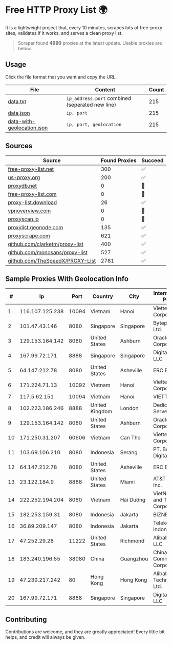 
# Free HTTP Proxy List 🌍

It is a lightweight project that, every 10 minutes, scrapes lots of free-proxy sites, validates if it works, and serves a clean proxy list.


> Scraper found **4990** proxies at the latest update. Usable proxies are below.

## Usage

Click the file format that you want and copy the URL.


|File|Content|Count|
|----|-------|-----|
|[data.txt](https://raw.githubusercontent.com/themiralay/Proxy-List-World/master/data.txt)|`ip_address:port` combined (seperated new line)|215|
|[data.json](https://raw.githubusercontent.com/themiralay/Proxy-List-World/master/data.json)|`ip, port`|215|
|[data-with-geolocation.json](https://raw.githubusercontent.com/themiralay/Proxy-List-World/master/data-with-geolocation.json)|`ip, port, geolocation`|215|

## Sources

|Source|Found Proxies|Succeed|
|------|-------------|-------|
|[free-proxy-list.net](https://free-proxy-list.net)|300|✅|
|[us-proxy.org](https://www.us-proxy.org)|200|✅|
|[proxydb.net](http://proxydb.net)|0|🚫|
|[free-proxy-list.com](https://free-proxy-list.com/?page=&port=&type%5B%5D=http&type%5B%5D=https&up_time=0&search=Search)|0|🚫|
|[proxy-list.download](https://www.proxy-list.download/HTTP)|26|✅|
|[vpnoverview.com](https://vpnoverview.com/privacy/anonymous-browsing/free-proxy-servers)|0|🚫|
|[proxyscan.io](https://www.proxyscan.io)|0|🚫|
|[proxylist.geonode.com](https://proxylist.geonode.com/api/proxy-list?limit=300&page=1&sort_by=lastChecked&sort_type=desc&protocols=http,https)|135|✅|
|[proxyscrape.com](https://api.proxyscrape.com/v2/?request=displayproxies&protocol=http&timeout=10000&country=all&ssl=all&anonymity=all)|621|✅|
|[github.com/clarketm/proxy-list](https://raw.githubusercontent.com/clarketm/proxy-list/master/proxy-list-raw.txt)|400|✅|
|[github.com/monosans/proxy-list](https://raw.githubusercontent.com/monosans/proxy-list/main/proxies/http.txt)|527|✅|
|[github.com/TheSpeedX/PROXY-List](https://raw.githubusercontent.com/TheSpeedX/PROXY-List/master/http.txt)|2781|✅|


## Sample Proxies With Geolocation Info

|#|Ip|Port|Country|City|Internet Service Provider|
|-|--|----|-------|----|-------------------------|
|1|116.107.125.238|10094|Vietnam|Hanoi|Viettel Corporation|
|2|101.47.43.146|8080|Singapore|Singapore|Byteplus Pte. Ltd.|
|3|129.153.164.142|8080|United States|Ashburn|Oracle Corporation|
|4|167.99.72.171|8888|Singapore|Singapore|DigitalOcean, LLC|
|5|64.147.212.78|8080|United States|Asheville|ERC Broadband|
|6|171.224.71.13|10092|Vietnam|Hanoi|Viettel Corporation|
|7|117.5.62.151|10094|Vietnam|Hanoi|VIETTEL|
|8|102.223.186.246|8888|United Kingdom|London|Dedicated Servers|
|9|129.153.164.142|8080|United States|Ashburn|Oracle Corporation|
|10|171.250.31.207|60606|Vietnam|Can Tho|Viettel Corporation|
|11|103.69.106.210|8080|Indonesia|Serang|PT. Berkat Dunia Digital Cikande|
|12|64.147.212.78|8080|United States|Asheville|ERC Broadband|
|13|23.122.184.9|8888|United States|Miami|AT&T Services, Inc.|
|14|222.252.194.204|8080|Vietnam|Hải Dương|VietNam Post and Telecom Corporation|
|15|182.253.159.31|8080|Indonesia|Jakarta|BIZNET|
|16|36.89.209.147|8080|Indonesia|Jakarta|Telekomunikasi Indonesia|
|17|47.252.29.28|11222|United States|Richmond|Alibaba.com LLC|
|18|183.240.196.55|38080|China|Guangzhou|China Mobile Communications Corporation|
|19|47.239.217.242|80|Hong Kong|Hong Kong|Alibaba (US) Technology Co., Ltd.|
|20|167.99.72.171|8888|Singapore|Singapore|DigitalOcean, LLC|



## Contributing

Contributions are welcome, and they are greatly appreciated! Every
little bit helps, and credit will always be given.

